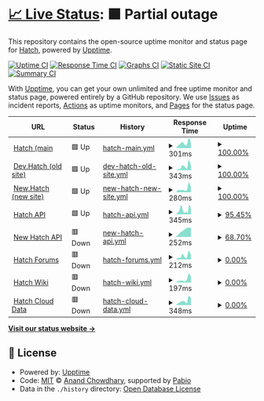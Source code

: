 # [📈 Live Status](https://hatchdotlol.github.io/upptime): <!--live status--> **🟧 Partial outage**

This repository contains the open-source uptime monitor and status page for [Hatch](hatch.lol), powered by [Upptime](https://github.com/upptime/upptime).

[![Uptime CI](https://github.com/hatchdotlol/upptime/workflows/Uptime%20CI/badge.svg)](https://github.com/hatchdotlol/upptime/actions?query=workflow%3A%22Uptime+CI%22)
[![Response Time CI](https://github.com/hatchdotlol/upptime/workflows/Response%20Time%20CI/badge.svg)](https://github.com/hatchdotlol/upptime/actions?query=workflow%3A%22Response+Time+CI%22)
[![Graphs CI](https://github.com/hatchdotlol/upptime/workflows/Graphs%20CI/badge.svg)](https://github.com/hatchdotlol/upptime/actions?query=workflow%3A%22Graphs+CI%22)
[![Static Site CI](https://github.com/hatchdotlol/upptime/workflows/Static%20Site%20CI/badge.svg)](https://github.com/hatchdotlol/upptime/actions?query=workflow%3A%22Static+Site+CI%22)
[![Summary CI](https://github.com/hatchdotlol/upptime/workflows/Summary%20CI/badge.svg)](https://github.com/hatchdotlol/upptime/actions?query=workflow%3A%22Summary+CI%22)

With [Upptime](https://upptime.js.org), you can get your own unlimited and free uptime monitor and status page, powered entirely by a GitHub repository. We use [Issues](https://github.com/hatchdotlol/upptime/issues) as incident reports, [Actions](https://github.com/hatchdotlol/upptime/actions) as uptime monitors, and [Pages](https://hatchdotlol.github.io/upptime) for the status page.

<!--start: status pages-->
<!-- This summary is generated by Upptime (https://github.com/upptime/upptime) -->
<!-- Do not edit this manually, your changes will be overwritten -->
<!-- prettier-ignore -->
| URL | Status | History | Response Time | Uptime |
| --- | ------ | ------- | ------------- | ------ |
| <img alt="" src="https://icons.duckduckgo.com/ip3/hatch.lol.ico" height="13"> [Hatch (main](https://hatch.lol) | 🟩 Up | [hatch-main.yml](https://github.com/hatchdotlol/upptime/commits/HEAD/history/hatch-main.yml) | <details><summary><img alt="Response time graph" src="./graphs/hatch-main/response-time-week.png" height="20"> 301ms</summary><br><a href="https://status.hatch.lol/history/hatch-main"><img alt="Response time 275" src="https://img.shields.io/endpoint?url=https%3A%2F%2Fraw.githubusercontent.com%2Fhatchdotlol%2Fupptime%2FHEAD%2Fapi%2Fhatch-main%2Fresponse-time.json"></a><br><a href="https://status.hatch.lol/history/hatch-main"><img alt="24-hour response time 331" src="https://img.shields.io/endpoint?url=https%3A%2F%2Fraw.githubusercontent.com%2Fhatchdotlol%2Fupptime%2FHEAD%2Fapi%2Fhatch-main%2Fresponse-time-day.json"></a><br><a href="https://status.hatch.lol/history/hatch-main"><img alt="7-day response time 301" src="https://img.shields.io/endpoint?url=https%3A%2F%2Fraw.githubusercontent.com%2Fhatchdotlol%2Fupptime%2FHEAD%2Fapi%2Fhatch-main%2Fresponse-time-week.json"></a><br><a href="https://status.hatch.lol/history/hatch-main"><img alt="30-day response time 275" src="https://img.shields.io/endpoint?url=https%3A%2F%2Fraw.githubusercontent.com%2Fhatchdotlol%2Fupptime%2FHEAD%2Fapi%2Fhatch-main%2Fresponse-time-month.json"></a><br><a href="https://status.hatch.lol/history/hatch-main"><img alt="1-year response time 275" src="https://img.shields.io/endpoint?url=https%3A%2F%2Fraw.githubusercontent.com%2Fhatchdotlol%2Fupptime%2FHEAD%2Fapi%2Fhatch-main%2Fresponse-time-year.json"></a></details> | <details><summary><a href="https://status.hatch.lol/history/hatch-main">100.00%</a></summary><a href="https://status.hatch.lol/history/hatch-main"><img alt="All-time uptime 100.00%" src="https://img.shields.io/endpoint?url=https%3A%2F%2Fraw.githubusercontent.com%2Fhatchdotlol%2Fupptime%2FHEAD%2Fapi%2Fhatch-main%2Fuptime.json"></a><br><a href="https://status.hatch.lol/history/hatch-main"><img alt="24-hour uptime 100.00%" src="https://img.shields.io/endpoint?url=https%3A%2F%2Fraw.githubusercontent.com%2Fhatchdotlol%2Fupptime%2FHEAD%2Fapi%2Fhatch-main%2Fuptime-day.json"></a><br><a href="https://status.hatch.lol/history/hatch-main"><img alt="7-day uptime 100.00%" src="https://img.shields.io/endpoint?url=https%3A%2F%2Fraw.githubusercontent.com%2Fhatchdotlol%2Fupptime%2FHEAD%2Fapi%2Fhatch-main%2Fuptime-week.json"></a><br><a href="https://status.hatch.lol/history/hatch-main"><img alt="30-day uptime 100.00%" src="https://img.shields.io/endpoint?url=https%3A%2F%2Fraw.githubusercontent.com%2Fhatchdotlol%2Fupptime%2FHEAD%2Fapi%2Fhatch-main%2Fuptime-month.json"></a><br><a href="https://status.hatch.lol/history/hatch-main"><img alt="1-year uptime 100.00%" src="https://img.shields.io/endpoint?url=https%3A%2F%2Fraw.githubusercontent.com%2Fhatchdotlol%2Fupptime%2FHEAD%2Fapi%2Fhatch-main%2Fuptime-year.json"></a></details>
| <img alt="" src="https://icons.duckduckgo.com/ip3/dev.hatch.lol.ico" height="13"> [Dev.Hatch (old site)](https://dev.hatch.lol) | 🟩 Up | [dev-hatch-old-site.yml](https://github.com/hatchdotlol/upptime/commits/HEAD/history/dev-hatch-old-site.yml) | <details><summary><img alt="Response time graph" src="./graphs/dev-hatch-old-site/response-time-week.png" height="20"> 343ms</summary><br><a href="https://status.hatch.lol/history/dev-hatch-old-site"><img alt="Response time 326" src="https://img.shields.io/endpoint?url=https%3A%2F%2Fraw.githubusercontent.com%2Fhatchdotlol%2Fupptime%2FHEAD%2Fapi%2Fdev-hatch-old-site%2Fresponse-time.json"></a><br><a href="https://status.hatch.lol/history/dev-hatch-old-site"><img alt="24-hour response time 422" src="https://img.shields.io/endpoint?url=https%3A%2F%2Fraw.githubusercontent.com%2Fhatchdotlol%2Fupptime%2FHEAD%2Fapi%2Fdev-hatch-old-site%2Fresponse-time-day.json"></a><br><a href="https://status.hatch.lol/history/dev-hatch-old-site"><img alt="7-day response time 343" src="https://img.shields.io/endpoint?url=https%3A%2F%2Fraw.githubusercontent.com%2Fhatchdotlol%2Fupptime%2FHEAD%2Fapi%2Fdev-hatch-old-site%2Fresponse-time-week.json"></a><br><a href="https://status.hatch.lol/history/dev-hatch-old-site"><img alt="30-day response time 326" src="https://img.shields.io/endpoint?url=https%3A%2F%2Fraw.githubusercontent.com%2Fhatchdotlol%2Fupptime%2FHEAD%2Fapi%2Fdev-hatch-old-site%2Fresponse-time-month.json"></a><br><a href="https://status.hatch.lol/history/dev-hatch-old-site"><img alt="1-year response time 326" src="https://img.shields.io/endpoint?url=https%3A%2F%2Fraw.githubusercontent.com%2Fhatchdotlol%2Fupptime%2FHEAD%2Fapi%2Fdev-hatch-old-site%2Fresponse-time-year.json"></a></details> | <details><summary><a href="https://status.hatch.lol/history/dev-hatch-old-site">100.00%</a></summary><a href="https://status.hatch.lol/history/dev-hatch-old-site"><img alt="All-time uptime 100.00%" src="https://img.shields.io/endpoint?url=https%3A%2F%2Fraw.githubusercontent.com%2Fhatchdotlol%2Fupptime%2FHEAD%2Fapi%2Fdev-hatch-old-site%2Fuptime.json"></a><br><a href="https://status.hatch.lol/history/dev-hatch-old-site"><img alt="24-hour uptime 100.00%" src="https://img.shields.io/endpoint?url=https%3A%2F%2Fraw.githubusercontent.com%2Fhatchdotlol%2Fupptime%2FHEAD%2Fapi%2Fdev-hatch-old-site%2Fuptime-day.json"></a><br><a href="https://status.hatch.lol/history/dev-hatch-old-site"><img alt="7-day uptime 100.00%" src="https://img.shields.io/endpoint?url=https%3A%2F%2Fraw.githubusercontent.com%2Fhatchdotlol%2Fupptime%2FHEAD%2Fapi%2Fdev-hatch-old-site%2Fuptime-week.json"></a><br><a href="https://status.hatch.lol/history/dev-hatch-old-site"><img alt="30-day uptime 100.00%" src="https://img.shields.io/endpoint?url=https%3A%2F%2Fraw.githubusercontent.com%2Fhatchdotlol%2Fupptime%2FHEAD%2Fapi%2Fdev-hatch-old-site%2Fuptime-month.json"></a><br><a href="https://status.hatch.lol/history/dev-hatch-old-site"><img alt="1-year uptime 100.00%" src="https://img.shields.io/endpoint?url=https%3A%2F%2Fraw.githubusercontent.com%2Fhatchdotlol%2Fupptime%2FHEAD%2Fapi%2Fdev-hatch-old-site%2Fuptime-year.json"></a></details>
| <img alt="" src="https://icons.duckduckgo.com/ip3/new.hatch.lol.ico" height="13"> [New.Hatch (new site)](https://new.hatch.lol) | 🟩 Up | [new-hatch-new-site.yml](https://github.com/hatchdotlol/upptime/commits/HEAD/history/new-hatch-new-site.yml) | <details><summary><img alt="Response time graph" src="./graphs/new-hatch-new-site/response-time-week.png" height="20"> 280ms</summary><br><a href="https://status.hatch.lol/history/new-hatch-new-site"><img alt="Response time 237" src="https://img.shields.io/endpoint?url=https%3A%2F%2Fraw.githubusercontent.com%2Fhatchdotlol%2Fupptime%2FHEAD%2Fapi%2Fnew-hatch-new-site%2Fresponse-time.json"></a><br><a href="https://status.hatch.lol/history/new-hatch-new-site"><img alt="24-hour response time 399" src="https://img.shields.io/endpoint?url=https%3A%2F%2Fraw.githubusercontent.com%2Fhatchdotlol%2Fupptime%2FHEAD%2Fapi%2Fnew-hatch-new-site%2Fresponse-time-day.json"></a><br><a href="https://status.hatch.lol/history/new-hatch-new-site"><img alt="7-day response time 280" src="https://img.shields.io/endpoint?url=https%3A%2F%2Fraw.githubusercontent.com%2Fhatchdotlol%2Fupptime%2FHEAD%2Fapi%2Fnew-hatch-new-site%2Fresponse-time-week.json"></a><br><a href="https://status.hatch.lol/history/new-hatch-new-site"><img alt="30-day response time 237" src="https://img.shields.io/endpoint?url=https%3A%2F%2Fraw.githubusercontent.com%2Fhatchdotlol%2Fupptime%2FHEAD%2Fapi%2Fnew-hatch-new-site%2Fresponse-time-month.json"></a><br><a href="https://status.hatch.lol/history/new-hatch-new-site"><img alt="1-year response time 237" src="https://img.shields.io/endpoint?url=https%3A%2F%2Fraw.githubusercontent.com%2Fhatchdotlol%2Fupptime%2FHEAD%2Fapi%2Fnew-hatch-new-site%2Fresponse-time-year.json"></a></details> | <details><summary><a href="https://status.hatch.lol/history/new-hatch-new-site">100.00%</a></summary><a href="https://status.hatch.lol/history/new-hatch-new-site"><img alt="All-time uptime 100.00%" src="https://img.shields.io/endpoint?url=https%3A%2F%2Fraw.githubusercontent.com%2Fhatchdotlol%2Fupptime%2FHEAD%2Fapi%2Fnew-hatch-new-site%2Fuptime.json"></a><br><a href="https://status.hatch.lol/history/new-hatch-new-site"><img alt="24-hour uptime 100.00%" src="https://img.shields.io/endpoint?url=https%3A%2F%2Fraw.githubusercontent.com%2Fhatchdotlol%2Fupptime%2FHEAD%2Fapi%2Fnew-hatch-new-site%2Fuptime-day.json"></a><br><a href="https://status.hatch.lol/history/new-hatch-new-site"><img alt="7-day uptime 100.00%" src="https://img.shields.io/endpoint?url=https%3A%2F%2Fraw.githubusercontent.com%2Fhatchdotlol%2Fupptime%2FHEAD%2Fapi%2Fnew-hatch-new-site%2Fuptime-week.json"></a><br><a href="https://status.hatch.lol/history/new-hatch-new-site"><img alt="30-day uptime 100.00%" src="https://img.shields.io/endpoint?url=https%3A%2F%2Fraw.githubusercontent.com%2Fhatchdotlol%2Fupptime%2FHEAD%2Fapi%2Fnew-hatch-new-site%2Fuptime-month.json"></a><br><a href="https://status.hatch.lol/history/new-hatch-new-site"><img alt="1-year uptime 100.00%" src="https://img.shields.io/endpoint?url=https%3A%2F%2Fraw.githubusercontent.com%2Fhatchdotlol%2Fupptime%2FHEAD%2Fapi%2Fnew-hatch-new-site%2Fuptime-year.json"></a></details>
| <img alt="" src="https://icons.duckduckgo.com/ip3/api.hatch.lol.ico" height="13"> [Hatch API](https://api.hatch.lol) | 🟩 Up | [hatch-api.yml](https://github.com/hatchdotlol/upptime/commits/HEAD/history/hatch-api.yml) | <details><summary><img alt="Response time graph" src="./graphs/hatch-api/response-time-week.png" height="20"> 345ms</summary><br><a href="https://status.hatch.lol/history/hatch-api"><img alt="Response time 251" src="https://img.shields.io/endpoint?url=https%3A%2F%2Fraw.githubusercontent.com%2Fhatchdotlol%2Fupptime%2FHEAD%2Fapi%2Fhatch-api%2Fresponse-time.json"></a><br><a href="https://status.hatch.lol/history/hatch-api"><img alt="24-hour response time 434" src="https://img.shields.io/endpoint?url=https%3A%2F%2Fraw.githubusercontent.com%2Fhatchdotlol%2Fupptime%2FHEAD%2Fapi%2Fhatch-api%2Fresponse-time-day.json"></a><br><a href="https://status.hatch.lol/history/hatch-api"><img alt="7-day response time 345" src="https://img.shields.io/endpoint?url=https%3A%2F%2Fraw.githubusercontent.com%2Fhatchdotlol%2Fupptime%2FHEAD%2Fapi%2Fhatch-api%2Fresponse-time-week.json"></a><br><a href="https://status.hatch.lol/history/hatch-api"><img alt="30-day response time 242" src="https://img.shields.io/endpoint?url=https%3A%2F%2Fraw.githubusercontent.com%2Fhatchdotlol%2Fupptime%2FHEAD%2Fapi%2Fhatch-api%2Fresponse-time-month.json"></a><br><a href="https://status.hatch.lol/history/hatch-api"><img alt="1-year response time 251" src="https://img.shields.io/endpoint?url=https%3A%2F%2Fraw.githubusercontent.com%2Fhatchdotlol%2Fupptime%2FHEAD%2Fapi%2Fhatch-api%2Fresponse-time-year.json"></a></details> | <details><summary><a href="https://status.hatch.lol/history/hatch-api">95.45%</a></summary><a href="https://status.hatch.lol/history/hatch-api"><img alt="All-time uptime 80.84%" src="https://img.shields.io/endpoint?url=https%3A%2F%2Fraw.githubusercontent.com%2Fhatchdotlol%2Fupptime%2FHEAD%2Fapi%2Fhatch-api%2Fuptime.json"></a><br><a href="https://status.hatch.lol/history/hatch-api"><img alt="24-hour uptime 100.00%" src="https://img.shields.io/endpoint?url=https%3A%2F%2Fraw.githubusercontent.com%2Fhatchdotlol%2Fupptime%2FHEAD%2Fapi%2Fhatch-api%2Fuptime-day.json"></a><br><a href="https://status.hatch.lol/history/hatch-api"><img alt="7-day uptime 95.45%" src="https://img.shields.io/endpoint?url=https%3A%2F%2Fraw.githubusercontent.com%2Fhatchdotlol%2Fupptime%2FHEAD%2Fapi%2Fhatch-api%2Fuptime-week.json"></a><br><a href="https://status.hatch.lol/history/hatch-api"><img alt="30-day uptime 70.12%" src="https://img.shields.io/endpoint?url=https%3A%2F%2Fraw.githubusercontent.com%2Fhatchdotlol%2Fupptime%2FHEAD%2Fapi%2Fhatch-api%2Fuptime-month.json"></a><br><a href="https://status.hatch.lol/history/hatch-api"><img alt="1-year uptime 80.84%" src="https://img.shields.io/endpoint?url=https%3A%2F%2Fraw.githubusercontent.com%2Fhatchdotlol%2Fupptime%2FHEAD%2Fapi%2Fhatch-api%2Fuptime-year.json"></a></details>
| <img alt="" src="https://icons.duckduckgo.com/ip3/apiv2.hatch.lol.ico" height="13"> [New Hatch API](https://apiv2.hatch.lol) | 🟥 Down | [new-hatch-api.yml](https://github.com/hatchdotlol/upptime/commits/HEAD/history/new-hatch-api.yml) | <details><summary><img alt="Response time graph" src="./graphs/new-hatch-api/response-time-week.png" height="20"> 252ms</summary><br><a href="https://status.hatch.lol/history/new-hatch-api"><img alt="Response time 267" src="https://img.shields.io/endpoint?url=https%3A%2F%2Fraw.githubusercontent.com%2Fhatchdotlol%2Fupptime%2FHEAD%2Fapi%2Fnew-hatch-api%2Fresponse-time.json"></a><br><a href="https://status.hatch.lol/history/new-hatch-api"><img alt="24-hour response time 0" src="https://img.shields.io/endpoint?url=https%3A%2F%2Fraw.githubusercontent.com%2Fhatchdotlol%2Fupptime%2FHEAD%2Fapi%2Fnew-hatch-api%2Fresponse-time-day.json"></a><br><a href="https://status.hatch.lol/history/new-hatch-api"><img alt="7-day response time 252" src="https://img.shields.io/endpoint?url=https%3A%2F%2Fraw.githubusercontent.com%2Fhatchdotlol%2Fupptime%2FHEAD%2Fapi%2Fnew-hatch-api%2Fresponse-time-week.json"></a><br><a href="https://status.hatch.lol/history/new-hatch-api"><img alt="30-day response time 267" src="https://img.shields.io/endpoint?url=https%3A%2F%2Fraw.githubusercontent.com%2Fhatchdotlol%2Fupptime%2FHEAD%2Fapi%2Fnew-hatch-api%2Fresponse-time-month.json"></a><br><a href="https://status.hatch.lol/history/new-hatch-api"><img alt="1-year response time 267" src="https://img.shields.io/endpoint?url=https%3A%2F%2Fraw.githubusercontent.com%2Fhatchdotlol%2Fupptime%2FHEAD%2Fapi%2Fnew-hatch-api%2Fresponse-time-year.json"></a></details> | <details><summary><a href="https://status.hatch.lol/history/new-hatch-api">68.70%</a></summary><a href="https://status.hatch.lol/history/new-hatch-api"><img alt="All-time uptime 80.64%" src="https://img.shields.io/endpoint?url=https%3A%2F%2Fraw.githubusercontent.com%2Fhatchdotlol%2Fupptime%2FHEAD%2Fapi%2Fnew-hatch-api%2Fuptime.json"></a><br><a href="https://status.hatch.lol/history/new-hatch-api"><img alt="24-hour uptime 0.00%" src="https://img.shields.io/endpoint?url=https%3A%2F%2Fraw.githubusercontent.com%2Fhatchdotlol%2Fupptime%2FHEAD%2Fapi%2Fnew-hatch-api%2Fuptime-day.json"></a><br><a href="https://status.hatch.lol/history/new-hatch-api"><img alt="7-day uptime 68.70%" src="https://img.shields.io/endpoint?url=https%3A%2F%2Fraw.githubusercontent.com%2Fhatchdotlol%2Fupptime%2FHEAD%2Fapi%2Fnew-hatch-api%2Fuptime-week.json"></a><br><a href="https://status.hatch.lol/history/new-hatch-api"><img alt="30-day uptime 80.64%" src="https://img.shields.io/endpoint?url=https%3A%2F%2Fraw.githubusercontent.com%2Fhatchdotlol%2Fupptime%2FHEAD%2Fapi%2Fnew-hatch-api%2Fuptime-month.json"></a><br><a href="https://status.hatch.lol/history/new-hatch-api"><img alt="1-year uptime 80.64%" src="https://img.shields.io/endpoint?url=https%3A%2F%2Fraw.githubusercontent.com%2Fhatchdotlol%2Fupptime%2FHEAD%2Fapi%2Fnew-hatch-api%2Fuptime-year.json"></a></details>
| <img alt="" src="https://icons.duckduckgo.com/ip3/forums.hatch.lol.ico" height="13"> [Hatch Forums](https://forums.hatch.lol) | 🟥 Down | [hatch-forums.yml](https://github.com/hatchdotlol/upptime/commits/HEAD/history/hatch-forums.yml) | <details><summary><img alt="Response time graph" src="./graphs/hatch-forums/response-time-week.png" height="20"> 212ms</summary><br><a href="https://status.hatch.lol/history/hatch-forums"><img alt="Response time 439" src="https://img.shields.io/endpoint?url=https%3A%2F%2Fraw.githubusercontent.com%2Fhatchdotlol%2Fupptime%2FHEAD%2Fapi%2Fhatch-forums%2Fresponse-time.json"></a><br><a href="https://status.hatch.lol/history/hatch-forums"><img alt="24-hour response time 256" src="https://img.shields.io/endpoint?url=https%3A%2F%2Fraw.githubusercontent.com%2Fhatchdotlol%2Fupptime%2FHEAD%2Fapi%2Fhatch-forums%2Fresponse-time-day.json"></a><br><a href="https://status.hatch.lol/history/hatch-forums"><img alt="7-day response time 212" src="https://img.shields.io/endpoint?url=https%3A%2F%2Fraw.githubusercontent.com%2Fhatchdotlol%2Fupptime%2FHEAD%2Fapi%2Fhatch-forums%2Fresponse-time-week.json"></a><br><a href="https://status.hatch.lol/history/hatch-forums"><img alt="30-day response time 574" src="https://img.shields.io/endpoint?url=https%3A%2F%2Fraw.githubusercontent.com%2Fhatchdotlol%2Fupptime%2FHEAD%2Fapi%2Fhatch-forums%2Fresponse-time-month.json"></a><br><a href="https://status.hatch.lol/history/hatch-forums"><img alt="1-year response time 439" src="https://img.shields.io/endpoint?url=https%3A%2F%2Fraw.githubusercontent.com%2Fhatchdotlol%2Fupptime%2FHEAD%2Fapi%2Fhatch-forums%2Fresponse-time-year.json"></a></details> | <details><summary><a href="https://status.hatch.lol/history/hatch-forums">0.00%</a></summary><a href="https://status.hatch.lol/history/hatch-forums"><img alt="All-time uptime 81.59%" src="https://img.shields.io/endpoint?url=https%3A%2F%2Fraw.githubusercontent.com%2Fhatchdotlol%2Fupptime%2FHEAD%2Fapi%2Fhatch-forums%2Fuptime.json"></a><br><a href="https://status.hatch.lol/history/hatch-forums"><img alt="24-hour uptime 0.00%" src="https://img.shields.io/endpoint?url=https%3A%2F%2Fraw.githubusercontent.com%2Fhatchdotlol%2Fupptime%2FHEAD%2Fapi%2Fhatch-forums%2Fuptime-day.json"></a><br><a href="https://status.hatch.lol/history/hatch-forums"><img alt="7-day uptime 0.00%" src="https://img.shields.io/endpoint?url=https%3A%2F%2Fraw.githubusercontent.com%2Fhatchdotlol%2Fupptime%2FHEAD%2Fapi%2Fhatch-forums%2Fuptime-week.json"></a><br><a href="https://status.hatch.lol/history/hatch-forums"><img alt="30-day uptime 44.26%" src="https://img.shields.io/endpoint?url=https%3A%2F%2Fraw.githubusercontent.com%2Fhatchdotlol%2Fupptime%2FHEAD%2Fapi%2Fhatch-forums%2Fuptime-month.json"></a><br><a href="https://status.hatch.lol/history/hatch-forums"><img alt="1-year uptime 81.59%" src="https://img.shields.io/endpoint?url=https%3A%2F%2Fraw.githubusercontent.com%2Fhatchdotlol%2Fupptime%2FHEAD%2Fapi%2Fhatch-forums%2Fuptime-year.json"></a></details>
| <img alt="" src="https://icons.duckduckgo.com/ip3/wiki.hatch.lol.ico" height="13"> [Hatch Wiki](https://wiki.hatch.lol) | 🟥 Down | [hatch-wiki.yml](https://github.com/hatchdotlol/upptime/commits/HEAD/history/hatch-wiki.yml) | <details><summary><img alt="Response time graph" src="./graphs/hatch-wiki/response-time-week.png" height="20"> 197ms</summary><br><a href="https://status.hatch.lol/history/hatch-wiki"><img alt="Response time 696" src="https://img.shields.io/endpoint?url=https%3A%2F%2Fraw.githubusercontent.com%2Fhatchdotlol%2Fupptime%2FHEAD%2Fapi%2Fhatch-wiki%2Fresponse-time.json"></a><br><a href="https://status.hatch.lol/history/hatch-wiki"><img alt="24-hour response time 348" src="https://img.shields.io/endpoint?url=https%3A%2F%2Fraw.githubusercontent.com%2Fhatchdotlol%2Fupptime%2FHEAD%2Fapi%2Fhatch-wiki%2Fresponse-time-day.json"></a><br><a href="https://status.hatch.lol/history/hatch-wiki"><img alt="7-day response time 197" src="https://img.shields.io/endpoint?url=https%3A%2F%2Fraw.githubusercontent.com%2Fhatchdotlol%2Fupptime%2FHEAD%2Fapi%2Fhatch-wiki%2Fresponse-time-week.json"></a><br><a href="https://status.hatch.lol/history/hatch-wiki"><img alt="30-day response time 444" src="https://img.shields.io/endpoint?url=https%3A%2F%2Fraw.githubusercontent.com%2Fhatchdotlol%2Fupptime%2FHEAD%2Fapi%2Fhatch-wiki%2Fresponse-time-month.json"></a><br><a href="https://status.hatch.lol/history/hatch-wiki"><img alt="1-year response time 696" src="https://img.shields.io/endpoint?url=https%3A%2F%2Fraw.githubusercontent.com%2Fhatchdotlol%2Fupptime%2FHEAD%2Fapi%2Fhatch-wiki%2Fresponse-time-year.json"></a></details> | <details><summary><a href="https://status.hatch.lol/history/hatch-wiki">0.00%</a></summary><a href="https://status.hatch.lol/history/hatch-wiki"><img alt="All-time uptime 82.16%" src="https://img.shields.io/endpoint?url=https%3A%2F%2Fraw.githubusercontent.com%2Fhatchdotlol%2Fupptime%2FHEAD%2Fapi%2Fhatch-wiki%2Fuptime.json"></a><br><a href="https://status.hatch.lol/history/hatch-wiki"><img alt="24-hour uptime 0.00%" src="https://img.shields.io/endpoint?url=https%3A%2F%2Fraw.githubusercontent.com%2Fhatchdotlol%2Fupptime%2FHEAD%2Fapi%2Fhatch-wiki%2Fuptime-day.json"></a><br><a href="https://status.hatch.lol/history/hatch-wiki"><img alt="7-day uptime 0.00%" src="https://img.shields.io/endpoint?url=https%3A%2F%2Fraw.githubusercontent.com%2Fhatchdotlol%2Fupptime%2FHEAD%2Fapi%2Fhatch-wiki%2Fuptime-week.json"></a><br><a href="https://status.hatch.lol/history/hatch-wiki"><img alt="30-day uptime 44.28%" src="https://img.shields.io/endpoint?url=https%3A%2F%2Fraw.githubusercontent.com%2Fhatchdotlol%2Fupptime%2FHEAD%2Fapi%2Fhatch-wiki%2Fuptime-month.json"></a><br><a href="https://status.hatch.lol/history/hatch-wiki"><img alt="1-year uptime 82.16%" src="https://img.shields.io/endpoint?url=https%3A%2F%2Fraw.githubusercontent.com%2Fhatchdotlol%2Fupptime%2FHEAD%2Fapi%2Fhatch-wiki%2Fuptime-year.json"></a></details>
| <img alt="" src="https://icons.duckduckgo.com/ip3/clouddata.hatch.lol.ico" height="13"> [Hatch Cloud Data](https://clouddata.hatch.lol) | 🟥 Down | [hatch-cloud-data.yml](https://github.com/hatchdotlol/upptime/commits/HEAD/history/hatch-cloud-data.yml) | <details><summary><img alt="Response time graph" src="./graphs/hatch-cloud-data/response-time-week.png" height="20"> 348ms</summary><br><a href="https://status.hatch.lol/history/hatch-cloud-data"><img alt="Response time 192" src="https://img.shields.io/endpoint?url=https%3A%2F%2Fraw.githubusercontent.com%2Fhatchdotlol%2Fupptime%2FHEAD%2Fapi%2Fhatch-cloud-data%2Fresponse-time.json"></a><br><a href="https://status.hatch.lol/history/hatch-cloud-data"><img alt="24-hour response time 574" src="https://img.shields.io/endpoint?url=https%3A%2F%2Fraw.githubusercontent.com%2Fhatchdotlol%2Fupptime%2FHEAD%2Fapi%2Fhatch-cloud-data%2Fresponse-time-day.json"></a><br><a href="https://status.hatch.lol/history/hatch-cloud-data"><img alt="7-day response time 348" src="https://img.shields.io/endpoint?url=https%3A%2F%2Fraw.githubusercontent.com%2Fhatchdotlol%2Fupptime%2FHEAD%2Fapi%2Fhatch-cloud-data%2Fresponse-time-week.json"></a><br><a href="https://status.hatch.lol/history/hatch-cloud-data"><img alt="30-day response time 232" src="https://img.shields.io/endpoint?url=https%3A%2F%2Fraw.githubusercontent.com%2Fhatchdotlol%2Fupptime%2FHEAD%2Fapi%2Fhatch-cloud-data%2Fresponse-time-month.json"></a><br><a href="https://status.hatch.lol/history/hatch-cloud-data"><img alt="1-year response time 192" src="https://img.shields.io/endpoint?url=https%3A%2F%2Fraw.githubusercontent.com%2Fhatchdotlol%2Fupptime%2FHEAD%2Fapi%2Fhatch-cloud-data%2Fresponse-time-year.json"></a></details> | <details><summary><a href="https://status.hatch.lol/history/hatch-cloud-data">0.00%</a></summary><a href="https://status.hatch.lol/history/hatch-cloud-data"><img alt="All-time uptime 36.03%" src="https://img.shields.io/endpoint?url=https%3A%2F%2Fraw.githubusercontent.com%2Fhatchdotlol%2Fupptime%2FHEAD%2Fapi%2Fhatch-cloud-data%2Fuptime.json"></a><br><a href="https://status.hatch.lol/history/hatch-cloud-data"><img alt="24-hour uptime 0.00%" src="https://img.shields.io/endpoint?url=https%3A%2F%2Fraw.githubusercontent.com%2Fhatchdotlol%2Fupptime%2FHEAD%2Fapi%2Fhatch-cloud-data%2Fuptime-day.json"></a><br><a href="https://status.hatch.lol/history/hatch-cloud-data"><img alt="7-day uptime 0.00%" src="https://img.shields.io/endpoint?url=https%3A%2F%2Fraw.githubusercontent.com%2Fhatchdotlol%2Fupptime%2FHEAD%2Fapi%2Fhatch-cloud-data%2Fuptime-week.json"></a><br><a href="https://status.hatch.lol/history/hatch-cloud-data"><img alt="30-day uptime 1.38%" src="https://img.shields.io/endpoint?url=https%3A%2F%2Fraw.githubusercontent.com%2Fhatchdotlol%2Fupptime%2FHEAD%2Fapi%2Fhatch-cloud-data%2Fuptime-month.json"></a><br><a href="https://status.hatch.lol/history/hatch-cloud-data"><img alt="1-year uptime 36.03%" src="https://img.shields.io/endpoint?url=https%3A%2F%2Fraw.githubusercontent.com%2Fhatchdotlol%2Fupptime%2FHEAD%2Fapi%2Fhatch-cloud-data%2Fuptime-year.json"></a></details>

<!--end: status pages-->

[**Visit our status website →**](https://hatchdotlol.github.io/upptime)

## 📄 License

- Powered by: [Upptime](https://github.com/upptime/upptime)
- Code: [MIT](./LICENSE) © [Anand Chowdhary](https://anandchowdhary.com), supported by [Pabio](https://pabio.com)
- Data in the `./history` directory: [Open Database License](https://opendatacommons.org/licenses/odbl/1-0/)

